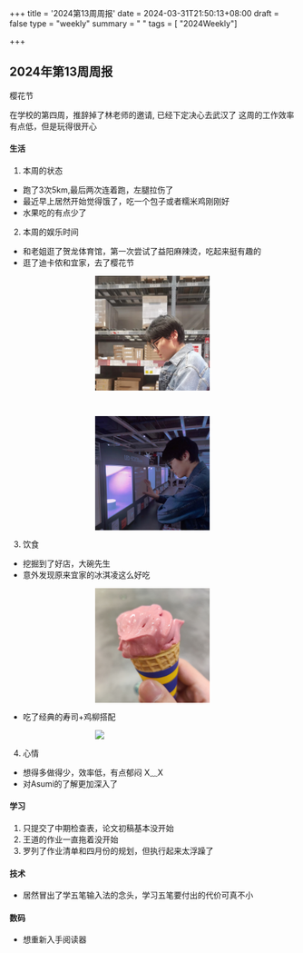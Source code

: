 +++
title = '2024第13周周报'
date = 2024-03-31T21:50:13+08:00
draft = false
type = "weekly"
summary = " "
tags = [ "2024Weekly"]

+++
## 2024年第13周周报

樱花节

在学校的第四周，推辞掉了林老师的邀请, 已经下定决心去武汉了
这周的工作效率有点低，但是玩得很开心

#### 生活
1. 本周的状态
- 跑了3次5km,最后两次连着跑，左腿拉伤了
- 最近早上居然开始觉得饿了，吃一个包子或者糯米鸡刚刚好
- 水果吃的有点少了
2. 本周的娱乐时间
- 和老姐逛了贺龙体育馆，第一次尝试了益阳麻辣烫，吃起来挺有趣的
- 逛了迪卡侬和宜家，去了樱花节
<div style="display: flex; justify-content: center;">
  <img src="https://raw.githubusercontent.com/looechao/blogimg/main/week13_4.jpg" style="width: 40%;" /> 
</div>

​                

<div style="display: flex; justify-content: center;">
  <img src="https://raw.githubusercontent.com/looechao/blogimg/main/week13_1.jpg" style="width: 40%;" /> 
</div>



3. 饮食
- 挖掘到了好店，大碗先生
- 意外发现原来宜家的冰淇凌这么好吃
<div style="display: flex; justify-content: center;">
    <img src="https://raw.githubusercontent.com/looechao/blogimg/main/week13_5.jpg" style="width: 40%;" /> 
</div>


- 吃了经典的寿司+鸡柳搭配

<div style="display: flex; justify-content: center;">
      <img src="https://raw.githubusercontent.com/looechao/blogimg/main/week13_2.jpg" style="width: 40%;" /> 
  </div>

4. 心情
- 想得多做得少，效率低，有点郁闷 X﹏X
- 对Asumi的了解更加深入了

#### 学习
1. 只提交了中期检查表，论文初稿基本没开始
2. 王道的作业一直拖着没开始
3. 罗列了作业清单和四月份的规划，但执行起来太浮躁了

#### 技术
- 居然冒出了学五笔输入法的念头，学习五笔要付出的代价可真不小

#### 数码
- 想重新入手阅读器